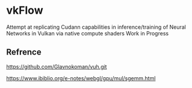# vkFlow
Attempt at replicating Cudann capabilities in inference/training of Neural Networks in Vulkan via native compute shaders
Work in Progress

## Refrence
https://github.com/Glavnokoman/vuh.git

https://www.ibiblio.org/e-notes/webgl/gpu/mul/sgemm.html
